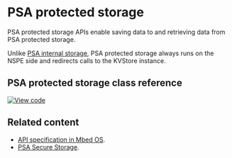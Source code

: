 # PSA protected storage

PSA protected storage APIs enable saving data to and retrieving data from PSA protected storage.

Unlike [PSA internal storage](../apis/psa-internal-storage.html), PSA protected storage always runs on the NSPE side and redirects calls to the KVStore instance.

## PSA protected storage class reference

[![View code](https://www.mbed.com/embed/?type=library)](https://os.mbed.com/docs/mbed-os/development/mbed-os-api-doxy/protected__storage_8h.html)

## Related content

- [API specification in Mbed OS](../apis/storage.html).
- [PSA Secure Storage](https://pages.arm.com/PSA-APIs).
